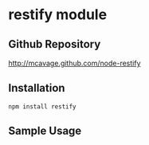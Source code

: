 restify module
===

## Github Repository
http://mcavage.github.com/node-restify

## Installation

```
npm install restify
```

## Sample Usage
